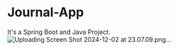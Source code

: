 # Journal-App
It's a Spring Boot and Java Project.
![Uploading Screen Shot 2024-12-02 at 23.07.09.png…]()

